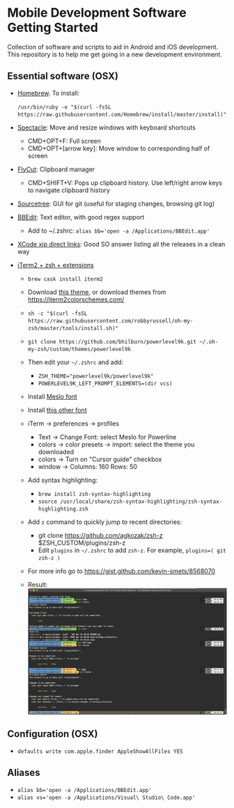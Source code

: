 # Mobile Development Software Getting Started
Collection of software and scripts to aid in Android and iOS development. This repository is to help me get going in a new development environment.

## Essential software (OSX)

* [Homebrew](https://brew.sh/). To install: 
  
  `/usr/bin/ruby -e "$(curl -fsSL https://raw.githubusercontent.com/Homebrew/install/master/install)"`
* [Spectacle](https://www.spectacleapp.com/): Move and resize windows with keyboard shortcuts
  * CMD+OPT+F: Full screen
  * CMD+OPT+[arrow key]: Move window to corresponding half of screen
* [FlyCut](https://github.com/TermiT/Flycut): Clipboard manager
  * CMD+SHIFT+V: Pops up clipboard history. Use left/right arrow keys to navigate clipboard history
* [Sourcetree](https://www.sourcetreeapp.com/): GUI for git (useful for staging changes, browsing git log)
* [BBEdit](https://www.barebones.com/products/bbedit/): Text editor, with good regex support
  * Add to ~/.zshrc: `alias bb='open -a /Applications/BBEdit.app'`
* [XCode xip direct links](https://stackoverflow.com/a/10335943): Good SO answer listing all the releases in a clean way
* [iTerm2 + zsh + extensions](https://gist.github.com/kevin-smets/8568070)
  * `brew cask install iterm2`
  * Download [this theme](https://github.com/ReallyVasiliy/MobileDevelopmentSoft/blob/master/VasiliyTheme.itermcolors), or download themes from https://iterm2colorschemes.com/ 
  * `sh -c "$(curl -fsSL https://raw.githubusercontent.com/robbyrussell/oh-my-zsh/master/tools/install.sh)"`
  * `git clone https://github.com/bhilburn/powerlevel9k.git ~/.oh-my-zsh/custom/themes/powerlevel9k`
  * Then edit your `~/.zshrc` and add:
    * `ZSH_THEME="powerlevel9k/powerlevel9k"`
    * `POWERLEVEL9K_LEFT_PROMPT_ELEMENTS=(dir vcs)`
  * Install [Meslo font](https://github.com/powerline/fonts/blob/master/Meslo%20Slashed/Meslo%20LG%20M%20Regular%20for%20Powerline.ttf)
  * Install [this other font](https://github.com/powerline/fonts/blob/master/SourceCodePro/Source%20Code%20Pro%20for%20Powerline.otf)
  * iTerm → preferences → profiles
    * Text → Change Font: select Meslo for Powerline
    * colors → color presets → import: select the theme you downloaded
    * colors → Turn on "Cursor guide" checkbox
    * window → Columns: 160 Rows: 50
  * Add syntax highlighting:
    * `brew install zsh-syntax-highlighting`
    * `source /usr/local/share/zsh-syntax-highlighting/zsh-syntax-highlighting.zsh`
  * Add `z` command to quickly jump to recent directories:
    * git clone https://github.com/agkozak/zsh-z $ZSH_CUSTOM/plugins/zsh-z
    * Edit `plugins` in `~/.zshrc` to add `zsh-z`. For example, `plugins=( git zsh-z )`
    
  * For more info go to https://gist.github.com/kevin-smets/8568070
  * Result:
  ![Screenshot of terminal](https://raw.githubusercontent.com/ReallyVasiliy/MobileDevelopmentSoft/master/terminal_screenshot.png)
  
  
## Configuration (OSX)
* `defaults write com.apple.finder AppleShowAllFiles YES`

## Aliases
* `alias bb='open -a /Applications/BBEdit.app'`
* `alias vs='open -a /Applications/Visual\ Studio\ Code.app'`
